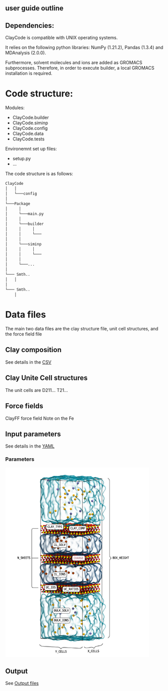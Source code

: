 ## user guide outline





## Dependencies:


ClayCode is compatible with UNIX operating systems. 

It relies on the following python libraries: NumPy (1.21.2), Pandas (1.3.4) and MDAnalysis (2.0.0).

Furthermore, solvent molecules and ions are added as GROMACS subprocesses. Therefore, in order to execute builder, a local GROMACS installation is required.


# Code structure:

Modules:

* ClayCode.builder
* ClayCode.siminp
* ClayCode.config
* ClayCode.data
* ClayCode.tests

Environemnt set up files:

* setup.py
* ...


The code structure is as follows:
```
ClayCode
│   │ 
│ 	└───config
│ 
└───Package
│     │ 	
│     └───main.py
│     │ 	
│     └───builder
│     │ 	│ 
│     │ 	└───
│     │     	
│     └───siminp
│     │ 	│ 
│     │ 	└───
│     │ 	
│     └───...
│   
└─── Smth..
│ 	│ 
│ 	   
└─── Smth..
	│  
```



# Data files

The main two data files are the clay structure file, unit cell structures, and the force field file


## Clay composition

See details in the [CSV](CSV.md)

## Clay Unite Cell structures

The unit cells are D211...
T21...


## Force fields 

ClayFF force field
Note on the Fe




## Input parameters 

See details in the  [YAML](YAML.md)

### Parameters

<img src="https://raw.githubusercontent.com/Erastova-group/ClayCode/main/docs/assets/input_illustration.png" height="600">



## Output

See [Output files](output.md)

